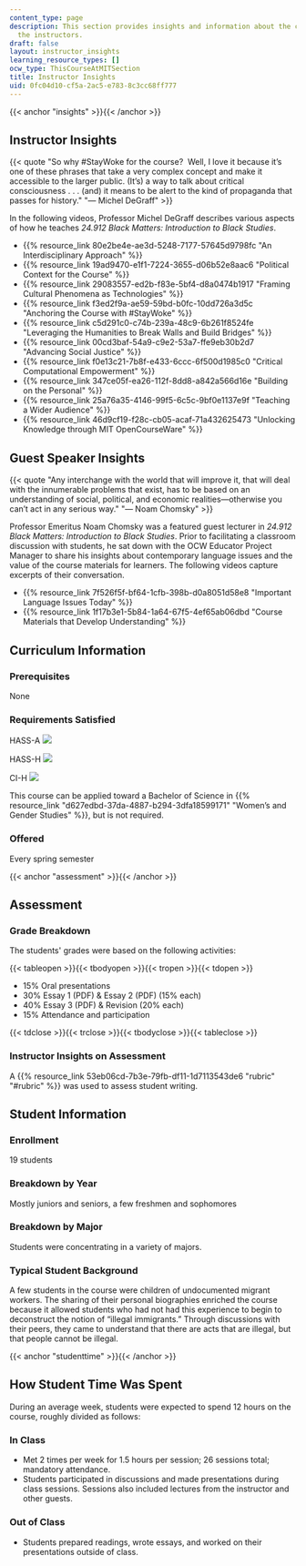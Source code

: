 ```yaml
---
content_type: page
description: This section provides insights and information about the course from
  the instructors.
draft: false
layout: instructor_insights
learning_resource_types: []
ocw_type: ThisCourseAtMITSection
title: Instructor Insights
uid: 0fc04d10-cf5a-2ac5-e783-8c3cc68ff777
---
```

{{< anchor "insights" >}}{{< /anchor >}}

## Instructor Insights

{{< quote "So why #StayWoke for the course?&nbsp; Well, I love it because it’s one of these phrases that take a very complex concept and make it accessible to the larger public. (It’s) a way to talk about critical consciousness . . . (and) it means to be alert to the kind of propaganda that passes for history." "— Michel DeGraff" >}}

In the following videos, Professor Michel DeGraff describes various aspects of how he teaches _24.912 Black Matters: Introduction to Black Studies_.

- {{% resource_link 80e2be4e-ae3d-5248-7177-57645d9798fc "An Interdisciplinary Approach" %}}
- {{% resource_link 19ad9470-e1f1-7224-3655-d06b52e8aac6 "Political Context for the Course" %}}
- {{% resource_link 29083557-ed2b-f83e-5bf4-d8a0474b1917 "Framing Cultural Phenomena as Technologies" %}}
- {{% resource_link f3ed2f9a-ae59-59bd-b0fc-10dd726a3d5c "Anchoring the Course with #StayWoke" %}}
- {{% resource_link c5d291c0-c74b-239a-48c9-6b261f8524fe "Leveraging the Humanities to Break Walls and Build Bridges" %}}
- {{% resource_link 00cd3baf-54a9-c9e2-53a7-ffe9eb30b2d7 "Advancing Social Justice" %}}
- {{% resource_link f0e13c21-7b8f-e433-6ccc-6f500d1985c0 "Critical Computational Empowerment" %}}
- {{% resource_link 347ce05f-ea26-112f-8dd8-a842a566d16e "Building on the Personal" %}}
- {{% resource_link 25a76a35-4146-99f5-6c5c-9bf0e1137e9f "Teaching a Wider Audience" %}}
- {{% resource_link 46d9cf19-f28c-cb05-acaf-71a432625473 "Unlocking Knowledge through MIT OpenCourseWare" %}}

## Guest Speaker Insights

{{< quote "Any interchange with the world that will improve it, that will deal with the innumerable problems that exist, has to be based on an understanding of social, political, and economic realities—otherwise you can’t act in any serious way." "— Noam Chomsky" >}}

Professor Emeritus Noam Chomsky was a featured guest lecturer in _24.912 Black Matters: Introduction to Black Studies_. Prior to facilitating a classroom discussion with students, he sat down with the OCW Educator Project Manager to share his insights about contemporary language issues and the value of the course materials for learners. The following videos capture excerpts of their conversation.

- {{% resource_link 7f526f5f-bf64-1cfb-398b-d0a8051d58e8 "Important Language Issues Today" %}}
- {{% resource_link 1f17b3e1-5b84-1a64-67f5-4ef65ab06dbd "Course Materials that Develop Understanding" %}}

## Curriculum Information

### Prerequisites

None

### Requirements Satisfied

HASS-A ![](/images/educator/icon-question-hass-a.png)

HASS-H ![](/images/educator/icon-question-hass-h.png)

CI-H ![](/images/educator/icon-question-cih.png)

This course can be applied toward a Bachelor of Science in {{% resource_link "d627edbd-37da-4887-b294-3dfa18599171" "Women’s and Gender Studies" %}}, but is not required.

### Offered

Every spring semester

{{< anchor "assessment" >}}{{< /anchor >}}

## Assessment

### Grade Breakdown

The students' grades were based on the following activities:

{{< tableopen >}}{{< tbodyopen >}}{{< tropen >}}{{< tdopen >}}

- 15% Oral presentations
- 30% Essay 1 (PDF) & Essay 2 (PDF) (15% each)
- 40% Essay 3 (PDF) & Revision (20% each)
- 15% Attendance and participation

{{< tdclose >}}{{< trclose >}}{{< tbodyclose >}}{{< tableclose >}}

### Instructor Insights on Assessment

A {{% resource_link 53eb06cd-7b3e-79fb-df11-1d7113543de6 "rubric" "#rubric" %}} was used to assess student writing.

## Student Information

### Enrollment

19 students

### Breakdown by Year

Mostly juniors and seniors, a few freshmen and sophomores

### Breakdown by Major

Students were concentrating in a variety of majors.

### Typical Student Background

A few students in the course were children of undocumented migrant workers. The sharing of their personal biographies enriched the course because it allowed students who had not had this experience to begin to deconstruct the notion of “illegal immigrants.” Through discussions with their peers, they came to understand that there are acts that are illegal, but that people cannot be illegal.

{{< anchor "studenttime" >}}{{< /anchor >}}

## How Student Time Was Spent

During an average week, students were expected to spend 12 hours on the course, roughly divided as follows:

### In Class

- Met 2 times per week for 1.5 hours per session; 26 sessions total; mandatory attendance.
- Students participated in discussions and made presentations during class sessions. Sessions also included lectures from the instructor and other guests.

### Out of Class

- Students prepared readings, wrote essays, and worked on their presentations outside of class.